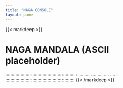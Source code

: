 ```yaml
---
title: "NAGA CONSOLE"
layout: pane
---
```

{{< markdeep >}}
# NAGA MANDALA (ASCII placeholder)
::::::::::::::::::::::::::::::::::::::::::::::::::::::
:  ....    ....    ....    ....    ....    ....     :
::::::::::::::::::::::::::::::::::::::::::::::::::::::
{{< /markdeep >}}

